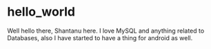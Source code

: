 # hello_world
Well hello there, Shantanu here. I love MySQL and anything related to Databases, also I have started to have a thing for android as well. 
